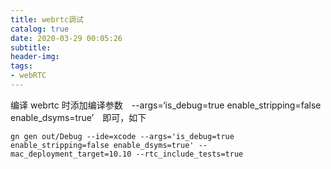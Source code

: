 ```yaml
---
title: webrtc调试
catalog: true
date: 2020-03-29 00:05:26
subtitle:
header-img:
tags:
- webRTC
---
```


编译 webrtc 时添加编译参数　--args=‘is_debug=true enable_stripping=false enable_dsyms=true’　即可，如下
```
gn gen out/Debug --ide=xcode --args='is_debug=true enable_stripping=false enable_dsyms=true' --mac_deployment_target=10.10 --rtc_include_tests=true
```
